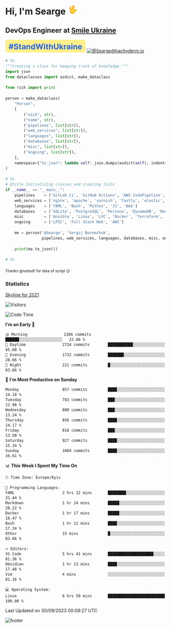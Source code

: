 # Hi, I'm Searge <img src="images/vulcan.webp" style="display: inline-block; margin: 0; height: 2rem" alt="Vulcan salute" />

## DevOps Engineer at [Smile Ukraine](https://smile-ukraine.com/en)

[![Stand With Ukraine](https://raw.githubusercontent.com/vshymanskyy/StandWithUkraine/main/badges/StandWithUkraine.svg)](https://stand-with-ukraine.pp.ua)
<a rel="me" href="https://hachyderm.io/@Searge">![@Searge@hachyderm.io](https://img.shields.io/badge/-@Searge-%232B90D9?logo=mastodon&logoColor=white)</a>

```python
# %%
"""Creating a class for keeping track of knowledge."""
import json
from dataclasses import asdict, make_dataclass

from rich import print

person = make_dataclass(
    "Person",
    [
        ("nick", str),
        ("name", str),
        ("pipelines", list[str]),
        ("web_services", list[str]),
        ("languages", list[str]),
        ("databases", list[str]),
        ("misc", list[str]),
        ("ongoing", list[str]),
    ],
    namespace={"to_json": lambda self: json.dumps(asdict(self), indent=4)},
)

# %%
# @title Initializing classes and creating lists
if __name__ == "__main__":
    pipelines    = ['GitLab Ci', 'GitHub Actions', 'AWS CodePipeline', 'Jenkins']
    web_services = ['nginx', 'apache', 'varnish', 'fastly', 'elastic', 'solr']
    languages    = ['YAML', 'Bash', 'Python', 'JS', 'Web']
    databases    = ['SQLite', 'PostgreSQL', 'Percona', 'DynamoDB', 'Redis']
    misc         = ['Ansible', 'Linux', 'LXC', 'Docker', 'Terraform', 'AWS']
    ongoing      = ['LPIC', 'Full Stack Web', 'AWS']

    me = person('@Searge', 'Sergij Boremchuk',
                pipelines, web_services, languages, databases, misc, ongoing)

    print(me.to_json())

# %%

```

<sub>Thanks @rednafi for idea of script :wink:</sub>

### Statistics

[Skyline for 2021](https://skyline.github.com/Searge/2021)

![Visitors](https://komarev.com/ghpvc/?username=searge&label=Profile%20views&color=0e75b6&style=flat) 
<!--START_SECTION:waka-->
![Code Time](http://img.shields.io/badge/Code%20Time-2%2C241%20hrs%2026%20mins-blue)

**I'm an Early 🐤** 

```text
🌞 Morning                1366 commits        ██████░░░░░░░░░░░░░░░░░░░   22.60 % 
🌆 Daytime                2724 commits        ███████████░░░░░░░░░░░░░░   45.08 % 
🌃 Evening                1732 commits        ███████░░░░░░░░░░░░░░░░░░   28.66 % 
🌙 Night                  221 commits         █░░░░░░░░░░░░░░░░░░░░░░░░   03.66 % 
```
📅 **I'm Most Productive on Sunday** 

```text
Monday                   857 commits         ████░░░░░░░░░░░░░░░░░░░░░   14.18 % 
Tuesday                  783 commits         ███░░░░░░░░░░░░░░░░░░░░░░   12.96 % 
Wednesday                800 commits         ███░░░░░░░░░░░░░░░░░░░░░░   13.24 % 
Thursday                 856 commits         ████░░░░░░░░░░░░░░░░░░░░░   14.17 % 
Friday                   816 commits         ███░░░░░░░░░░░░░░░░░░░░░░   13.50 % 
Saturday                 927 commits         ████░░░░░░░░░░░░░░░░░░░░░   15.34 % 
Sunday                   1004 commits        ████░░░░░░░░░░░░░░░░░░░░░   16.61 % 
```


📊 **This Week I Spent My Time On** 

```text
🕑︎ Time Zone: Europe/Kyiv

💬 Programming Languages: 
YAML                     2 hrs 12 mins       ████████░░░░░░░░░░░░░░░░░   31.44 % 
Markdown                 1 hr 24 mins        █████░░░░░░░░░░░░░░░░░░░░   20.22 % 
Docker                   1 hr 17 mins        █████░░░░░░░░░░░░░░░░░░░░   18.47 % 
Bash                     1 hr 12 mins        ████░░░░░░░░░░░░░░░░░░░░░   17.34 % 
Other                    15 mins             █░░░░░░░░░░░░░░░░░░░░░░░░   03.66 % 

🔥 Editors: 
VS Code                  5 hrs 41 mins       ████████████████████░░░░░   81.36 % 
Obsidian                 1 hr 13 mins        ████░░░░░░░░░░░░░░░░░░░░░   17.48 % 
Vim                      4 mins              ░░░░░░░░░░░░░░░░░░░░░░░░░   01.16 % 

💻 Operating System: 
Linux                    6 hrs 59 mins       █████████████████████████   100.00 % 
```


 Last Updated on 30/09/2023 00:09:27 UTC
<!--END_SECTION:waka-->

![footer](https://capsule-render.vercel.app/api?type=waving&color=gradient&customColorList=14,21&height=82&section=footer)
